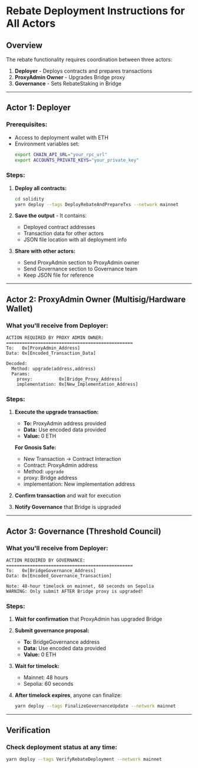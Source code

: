 # Rebate Deployment Instructions for All Actors

## Overview
The rebate functionality requires coordination between three actors:
1. **Deployer** - Deploys contracts and prepares transactions
2. **ProxyAdmin Owner** - Upgrades Bridge proxy
3. **Governance** - Sets RebateStaking in Bridge

---

## Actor 1: Deployer

### Prerequisites:
- Access to deployment wallet with ETH
- Environment variables set:
  ```bash
  export CHAIN_API_URL="your_rpc_url"
  export ACCOUNTS_PRIVATE_KEYS="your_private_key"
  ```

### Steps:
1. **Deploy all contracts:**
   ```bash
   cd solidity
   yarn deploy --tags DeployRebateAndPrepareTxs --network mainnet
   ```

2. **Save the output** - It contains:
   - Deployed contract addresses
   - Transaction data for other actors
   - JSON file location with all deployment info

3. **Share with other actors:**
   - Send ProxyAdmin section to ProxyAdmin owner
   - Send Governance section to Governance team
   - Keep JSON file for reference

---

## Actor 2: ProxyAdmin Owner (Multisig/Hardware Wallet)

### What you'll receive from Deployer:
```
ACTION REQUIRED BY PROXY ADMIN OWNER:
================================================
To:   0x[ProxyAdmin_Address]
Data: 0x[Encoded_Transaction_Data]

Decoded:
  Method: upgrade(address,address)
  Params:
    proxy:          0x[Bridge_Proxy_Address]
    implementation: 0x[New_Implementation_Address]
```

### Steps:
1. **Execute the upgrade transaction:**
   - **To:** ProxyAdmin address provided
   - **Data:** Use encoded data provided
   - **Value:** 0 ETH

   **For Gnosis Safe:**
   - New Transaction → Contract Interaction
   - Contract: ProxyAdmin address
   - Method: `upgrade`
   - proxy: Bridge address
   - implementation: New implementation address

2. **Confirm transaction** and wait for execution

3. **Notify Governance** that Bridge is upgraded

---

## Actor 3: Governance (Threshold Council)

### What you'll receive from Deployer:
```
ACTION REQUIRED BY GOVERNANCE:
================================================
To:   0x[BridgeGovernance_Address]
Data: 0x[Encoded_Governance_Transaction]

Note: 48-hour timelock on mainnet, 60 seconds on Sepolia
WARNING: Only submit AFTER Bridge proxy is upgraded!
```

### Steps:

1. **Wait for confirmation** that ProxyAdmin has upgraded Bridge

2. **Submit governance proposal:**
   - **To:** BridgeGovernance address
   - **Data:** Use encoded data provided
   - **Value:** 0 ETH

3. **Wait for timelock:**
   - Mainnet: 48 hours
   - Sepolia: 60 seconds

4. **After timelock expires**, anyone can finalize:
   ```bash
   yarn deploy --tags FinalizeGovernanceUpdate --network mainnet
   ```

---

## Verification

### Check deployment status at any time:
```bash
yarn deploy --tags VerifyRebateDeployment --network mainnet
```

